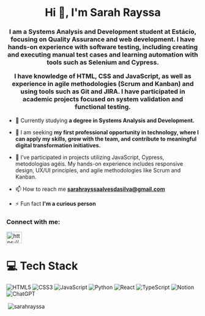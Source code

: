 <h1 align="center">Hi 👋, I'm Sarah Rayssa</h1>
<h3 align="center">I am a Systems Analysis and Development student at Estácio, focusing on Quality Assurance and web development. I have hands-on experience with software testing, including creating and executing manual test cases and learning automation with tools such as Selenium and Cypress.

I have knowledge of HTML, CSS and JavaScript, as well as experience in agile methodologies (Scrum and Kanban) and using tools such as Git and JIRA. I have participated in academic projects focused on system validation and functional testing.</h3>

- 🔭 Currently studying **a degree in Systems Analysis and Development.**

- 🌱 I am seeking **my first professional opportunity in technology, where I can apply my skills, grow with the team, and contribute to meaningful digital transformation initiatives.**

- 👯 I’ve participated in projects utilizing JavaScript, Cypress, metodologias agéis. My hands-on experience includes responsive design, UX/UI principles, and agile methodologies like Scrum and Kanban.

- 📫 How to reach me **sarahrayssaalvesdasilva@gmail.com**

- ⚡ Fun fact **I'm a curious person**

<h3 align="left">Connect with me:</h3>
<p align="left">
<a href="https://linkedin.com/in/https://www.linkedin.com/in/sarah-rayssa/" target="blank"><img align="center" src="https://raw.githubusercontent.com/rahuldkjain/github-profile-readme-generator/master/src/images/icons/Social/linked-in-alt.svg" alt="https://www.linkedin.com/in/sarah-rayssa/" height="30" width="40" /></a>
</p>

# 💻 Tech Stack
![HTML5](https://img.shields.io/badge/html5-%23E34F26.svg?style=for-the-badge&logo=html5&logoColor=white)
![CSS3](https://img.shields.io/badge/css3-%231572B6.svg?style=for-the-badge&logo=css3&logoColor=white)
![JavaScript](https://img.shields.io/badge/javascript-%23323330.svg?style=for-the-badge&logo=javascript&logoColor=%23F7DF1E)
![Python](https://img.shields.io/badge/python-3670A0?style=for-the-badge&logo=python&logoColor=ffdd54)
![React](https://img.shields.io/badge/react-%2320232a.svg?style=for-the-badge&logo=react&logoColor=%2361DAFB)
![TypeScript](https://img.shields.io/badge/typescript-%23007ACC.svg?style=for-the-badge&logo=typescript&logoColor=white)
![Notion](https://img.shields.io/badge/Notion-%23000000.svg?style=for-the-badge&logo=notion&logoColor=white)
![ChatGPT](https://img.shields.io/badge/chatGPT-74aa9c?style=for-the-badge&logo=openai&logoColor=white)


<p>&nbsp;<img align="center" src="https://github-readme-stats.vercel.app/api?username=sarahrayssa&show_icons=true&theme=dracula" alt="sarahrayssa" /></p>
